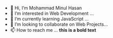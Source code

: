 - 👋 Hi, I’m Mohammad Minul Hasan
- 👀 I’m interested in Web Development ...
- 🌱 I’m currently learning JavaScript ...
- 💞️ I’m looking to collaborate on Web Projects...
- 📫 How to reach me ...
<b>this is a bold text</b>
<!---
minulhasan02/minulhasan02 is a ✨ special ✨ repository because its `README.md` (this file) appears on your GitHub profile.
You can click the Preview link to take a look at your changes.
--->
